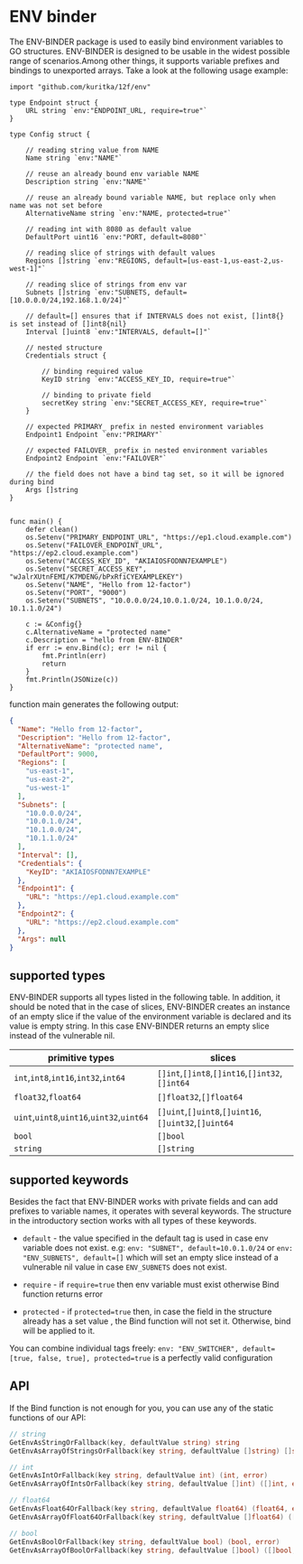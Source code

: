 # ENV binder
The ENV-BINDER package is used to easily bind environment variables to GO structures. ENV-BINDER is designed to 
be usable in the widest possible range of scenarios.Among other things, it supports variable 
prefixes and bindings to unexported arrays. Take a look at the following usage example:
```golang
import "github.com/kuritka/12f/env"

type Endpoint struct {
	URL string `env:"ENDPOINT_URL, require=true"`
}

type Config struct {

	// reading string value from NAME
	Name string `env:"NAME"`

	// reuse an already bound env variable NAME
	Description string `env:"NAME"`

	// reuse an already bound variable NAME, but replace only when name was not set before
	AlternativeName string `env:"NAME, protected=true"`

	// reading int with 8080 as default value
	DefaultPort uint16 `env:"PORT, default=8080"`

	// reading slice of strings with default values
	Regions []string `env:"REGIONS, default=[us-east-1,us-east-2,us-west-1]"`

	// reading slice of strings from env var
	Subnets []string `env:"SUBNETS, default=[10.0.0.0/24,192.168.1.0/24]"`
	
	// default=[] ensures that if INTERVALS does not exist, []int8{} is set instead of []int8{nil}
	Interval []uint8 `env:"INTERVALS, default=[]"`

	// nested structure
	Credentials struct {

		// binding required value
		KeyID string `env:"ACCESS_KEY_ID, require=true"`

		// binding to private field
		secretKey string `env:"SECRET_ACCESS_KEY, require=true"`
	}

	// expected PRIMARY_ prefix in nested environment variables
	Endpoint1 Endpoint `env:"PRIMARY"`

	// expected FAILOVER_ prefix in nested environment variables
	Endpoint2 Endpoint `env:"FAILOVER"`

	// the field does not have a bind tag set, so it will be ignored during bind
	Args []string
}


func main() {
	defer clean()
	os.Setenv("PRIMARY_ENDPOINT_URL", "https://ep1.cloud.example.com")
	os.Setenv("FAILOVER_ENDPOINT_URL", "https://ep2.cloud.example.com")
	os.Setenv("ACCESS_KEY_ID", "AKIAIOSFODNN7EXAMPLE")
	os.Setenv("SECRET_ACCESS_KEY", "wJalrXUtnFEMI/K7MDENG/bPxRfiCYEXAMPLEKEY")
	os.Setenv("NAME", "Hello from 12-factor")
	os.Setenv("PORT", "9000")
	os.Setenv("SUBNETS", "10.0.0.0/24,10.0.1.0/24, 10.1.0.0/24,  10.1.1.0/24")

	c := &Config{}
	c.AlternativeName = "protected name"
	c.Description = "hello from ENV-BINDER"
	if err := env.Bind(c); err != nil {
		fmt.Println(err)
		return
	}
	fmt.Println(JSONize(c))
}
```
function main generates the following output:
```json
{
  "Name": "Hello from 12-factor",
  "Description": "Hello from 12-factor",
  "AlternativeName": "protected name",
  "DefaultPort": 9000,
  "Regions": [
    "us-east-1",
    "us-east-2",
    "us-west-1"
  ],
  "Subnets": [
    "10.0.0.0/24",
    "10.0.1.0/24",
    "10.1.0.0/24",
    "10.1.1.0/24"
  ],
  "Interval": [],
  "Credentials": {
    "KeyID": "AKIAIOSFODNN7EXAMPLE"
  },
  "Endpoint1": {
    "URL": "https://ep1.cloud.example.com"
  },
  "Endpoint2": {
    "URL": "https://ep2.cloud.example.com"
  },
  "Args": null
}
```

## supported types
ENV-BINDER supports all types listed in the following table.  In addition, it should be noted that in the case 
of slices, ENV-BINDER creates an instance of an empty slice if the value of the environment variable is 
declared and its value is empty string. In this case ENV-BINDER returns an empty slice instead of the vulnerable nil. 

| primitive types | slices |
|---|---|
| `int`,`int8`,`int16`,`int32`,`int64` | `[]int`,`[]int8`,`[]int16`,`[]int32`,`[]int64` |
| `float32`,`float64` | `[]float32`,`[]float64` |
| `uint`,`uint8`,`uint16`,`uint32`,`uint64` | `[]uint`,`[]uint8`,`[]uint16`,`[]uint32`,`[]uint64` |
| `bool` | `[]bool` |
| `string` | `[]string` |

## supported keywords
Besides the fact that ENV-BINDER works with private fields and can add prefixes to variable names, it 
operates with several keywords. The structure in the introductory section works with all types 
of these keywords. 

- `default` - the value specified in the default tag is used in case env variable does not exist. e.g:
  `env: "SUBNET", default=10.0.1.0/24` or `env: "ENV_SUBNETS", default=[]` which will set an empty slice instead 
  of a vulnerable nil value in case `ENV_SUBNETS` does not exist. 

- `require` - if `require=true` then env variable must exist otherwise Bind function returns error

- `protected` - if `protected=true` then, in case the field in the structure already has a set value , the 
  Bind function will not set it. Otherwise, bind will be applied to it.

You can combine individual tags freely: `env: "ENV_SWITCHER", default=[true, false, true], protected=true` 
is a perfectly valid configuration

## API
If the Bind function is not enough for you, you can use any of the static functions of our API:
```go
// string
GetEnvAsStringOrFallback(key, defaultValue string) string
GetEnvAsArrayOfStringsOrFallback(key string, defaultValue []string) []string

// int
GetEnvAsIntOrFallback(key string, defaultValue int) (int, error)
GetEnvAsArrayOfIntsOrFallback(key string, defaultValue []int) ([]int, error) 

// float64
GetEnvAsFloat64OrFallback(key string, defaultValue float64) (float64, error)
GetEnvAsArrayOfFloat64OrFallback(key string, defaultValue []float64) ([]float64, error)

// bool
GetEnvAsBoolOrFallback(key string, defaultValue bool) (bool, error)
GetEnvAsArrayOfBoolOrFallback(key string, defaultValue []bool) ([]bool, error) 
```
